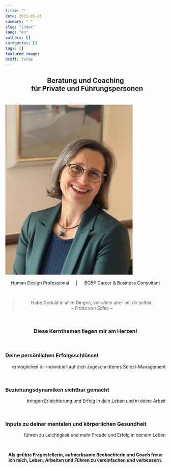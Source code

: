```yaml
---
title: ""
date: 2023-05-25
summary: " "
slug: "index"
lang: "en"
authors: []
categories: []
tags: []
featured_image: 
draft: false
---
```


## <p style="text-align: center; color: var(--color-two)">Beratung und Coaching <br> &nbsp; für Private und Führungspersonen</p>

<br>  

<img src="images/portrait.png" style="width:400px; object-position:center">

<!--{{% figure src="portrait.png" width="400px" object-position="center" %}} bild von ursulina. {{% /figure %}} --> 

 
<p style="text-align: center">Human Design Professional &emsp; | &emsp; BG5® Career & Business Consultant</p>  

<br>  

> <p style="text-align: center">Habe Geduld in allen Dingen, vor allem aber mit dir selbst. <br> <i> ~ Franz von Sales ~ </i></p>

<br>  


### <p style="text-align: center; color:var(--color-two)"> Diese Kernthemen liegen mir am Herzen!    

<br>

### Deine persönlichen Erfolgsschlüssel
<p style="text-align: right">ermöglichen dir individuell auf dich zugeschnittenes Selbst-Management </p>  

<br>

### Beziehungsdynamiken sichtbar gemacht
<p style="text-align: right">bringen Erleichterung und Erfolg in dein Leben und in deine Arbeit </p>  

<br>

### Inputs zu deiner mentalen und körperlichen Gesundheit
<p style="text-align: right">führen zu Leichtigkeit und mehr Freude und Erfolg in deinem Leben </p>

<br>


**<p style="text-align: center"> Als geübte Fragestellerin, aufmerksame Beobachterin und Coach freue ich mich, Leben, Arbeiten und Führen zu vereinfachen und verbessern.**